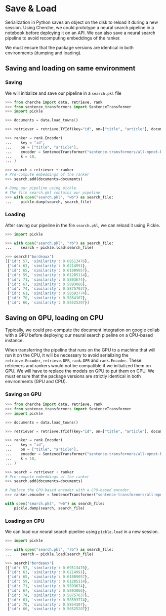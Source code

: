 # Save & Load

Serialization in Python saves an object on the disk to reload it during a new session. Using Cherche, we could prototype a neural search pipeline in a notebook before deploying it on an API. We can also save a neural search pipeline to avoid recomputing embeddings of the ranker.

We must ensure that the package versions are identical in both environments (dumping and loading).

## Saving and loading on same environment

### Saving

We will initialize and save our pipeline in a `search.pkl` file

```python
>>> from cherche import data, retrieve, rank
>>> from sentence_transformers import SentenceTransformer
>>> import pickle

>>> documents = data.load_towns()

>>> retriever = retrieve.TfIdf(key="id", on=["title", "article"], documents=documents, k=30)

>>> ranker = rank.Encoder(
...    key = "id",
...    on = ["title", "article"],
...    encoder = SentenceTransformer("sentence-transformers/all-mpnet-base-v2").encode,
...    k = 10,
... )

>>> search = retriever + ranker
# Pre-compute embeddings of the ranker
>>> search.add(documents=documents)

# Dump our pipeline using pickle.
# The file search.pkl contains our pipeline
>>> with open("search.pkl", "wb") as search_file:
...    pickle.dump(search, search_file)

```

### Loading

After saving our pipeline in the file `search.pkl`, we can reload it using Pickle.

```python
>>> import pickle

>>> with open("search.pkl", "rb") as search_file:
...    search = pickle.load(search_file)

>>> search("bordeaux")
[{'id': 57, 'similarity': 0.69513476},
 {'id': 63, 'similarity': 0.6214991},
 {'id': 65, 'similarity': 0.61809057},
 {'id': 59, 'similarity': 0.61285114},
 {'id': 71, 'similarity': 0.5893674},
 {'id': 67, 'similarity': 0.5893066},
 {'id': 74, 'similarity': 0.58757037},
 {'id': 61, 'similarity': 0.58593774},
 {'id': 70, 'similarity': 0.5854107},
 {'id': 66, 'similarity': 0.56525207}]
```

## Saving on GPU, loading on CPU

Typically, we could pre-compute the document integration on google collab with a GPU before
deploying our neural search pipeline on a CPU-based instance.

When transferring the pipeline that runs on the GPU to a machine that will run it on the CPU, it will be necessary to avoid serializing the `retrieve.Encoder`, `retrieve.DPR`, `rank.DPR` and `rank.Encoder`. These retrievers and rankers would not be compatible if we initialized them on GPU. We will have to replace the models on GPU to put them on CPU. We must ensure that the package versions are strictly identical in both environments (GPU and CPU).

### Saving on GPU

```python
>>> from cherche import data, retrieve, rank
>>> from sentence_transformers import SentenceTransformer
>>> import pickle

>>> documents = data.load_towns()

>>> retriever = retrieve.TfIdf(key="id", on=["title", "article"], documents=documents, k=30)

>>> ranker = rank.Encoder(
...    key = "id",
...    on = ["title", "article"],
...    encoder = SentenceTransformer("sentence-transformers/all-mpnet-base-v2", device="cuda").encode,
...    k = 10,
... )

>>> search = retriever + ranker
# Pre-compute embeddings of the ranker
>>> search.add(documents=documents)

# Replace the GPU-based encoder with a CPU-based encoder. 
>>> ranker.encoder = SentenceTransformer("sentence-transformers/all-mpnet-base-v2").encode

with open("search.pkl", "wb") as search_file:
    pickle.dump(search, search_file)

```

### Loading on CPU

We can load our neural search pipeline using `pickle.load` in a new session.

```python
>>> import pickle

>>> with open("search.pkl", "rb") as search_file:
...    search = pickle.load(search_file)

>>> search("bordeaux")
[{'id': 57, 'similarity': 0.69513476},
 {'id': 63, 'similarity': 0.6214991},
 {'id': 65, 'similarity': 0.61809057},
 {'id': 59, 'similarity': 0.61285114},
 {'id': 71, 'similarity': 0.5893674},
 {'id': 67, 'similarity': 0.5893066},
 {'id': 74, 'similarity': 0.58757037},
 {'id': 61, 'similarity': 0.58593774},
 {'id': 70, 'similarity': 0.5854107},
 {'id': 66, 'similarity': 0.56525207}]
```
